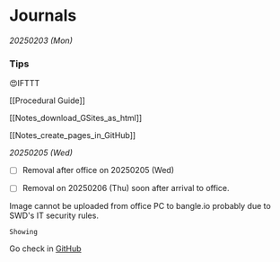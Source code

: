 # Journals

_20250203 (Mon)_

### Tips

😍IFTTT

[[Procedural Guide]]

[[Notes_download_GSites_as_html]]

[[Notes_create_pages_in_GitHub]]

_20250205 (Wed)_

- [ ] Removal after office on 20250205 (Wed)


- [ ] Removal on 20250206 (Thu) soon after arrival to office.

Image cannot be uploaded from office PC to bangle.io probably due to SWD's IT security rules.

```
Showing 
```

Go check in [GitHub](https://www.github.com)